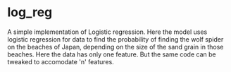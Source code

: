 # log_reg
A simple implementation of Logistic regression.
Here the model uses logistic regression for data to find the probability of finding the wolf spider on the beaches of Japan,
depending on the size of the sand grain in those beaches.
Here the data has only one feature. But the same code can be tweaked to accomodate 'n' features.
